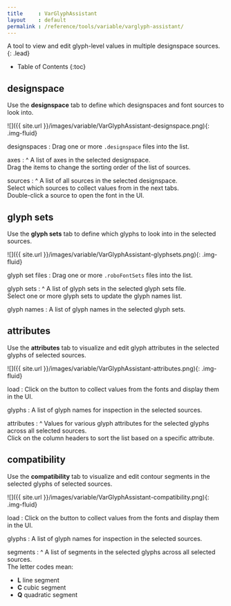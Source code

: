 ```yaml
---
title     : VarGlyphAssistant
layout    : default
permalink : /reference/tools/variable/varglyph-assistant/
---
```


A tool to view and edit glyph-level values in multiple designspace sources.
{: .lead}

* Table of Contents
{:toc}


designspace
-----------

Use the **designspace** tab to define which designspaces and font sources to look into.

![]({{ site.url }}/images/variable/VarGlyphAssistant-designspace.png){: .img-fluid}

designspaces
: Drag one or more `.designspace` files into the list.

axes
: ^
  A list of axes in the selected designspace.  
  Drag the items to change the sorting order of the list of sources.


sources
: ^
  A list of all sources in the selected designspace.  
  Select which sources to collect values from in the next tabs.  
  Double-click a source to open the font in the UI.


glyph sets
----------

Use the **glyph sets** tab to define which glyphs to look into in the selected sources.

![]({{ site.url }}/images/variable/VarGlyphAssistant-glyphsets.png){: .img-fluid}

glyph set files
: Drag one or more `.roboFontSets` files into the list.

glyph sets
: ^
  A list of glyph sets in the selected glyph sets file.  
  Select one or more glyph sets to update the glyph names list.

glyph names
: A list of glyph names in the selected glyph sets.


attributes
----------

Use the **attributes** tab to visualize and edit glyph attributes in the selected glyphs of selected sources.

![]({{ site.url }}/images/variable/VarGlyphAssistant-attributes.png){: .img-fluid}

load
: Click on the button to collect values from the fonts and display them in the UI.

glyphs
: A list of glyph names for inspection in the selected sources.

attributes
: ^
  Values for various glyph attributes for the selected glyphs across all selected sources.  
  Click on the column headers to sort the list based on a specific attribute.


compatibility
-------------

Use the **compatibility** tab to visualize and edit contour segments in the selected glyphs of selected sources.

![]({{ site.url }}/images/variable/VarGlyphAssistant-compatibility.png){: .img-fluid}

load
: Click on the button to collect values from the fonts and display them in the UI.

glyphs
: A list of glyph names for inspection in the selected sources.

segments
: ^
  A list of segments in the selected glyphs across all selected sources.  
  The letter codes mean:

  - **L** line segment
  - **C** cubic segment
  - **Q** quadratic segment
